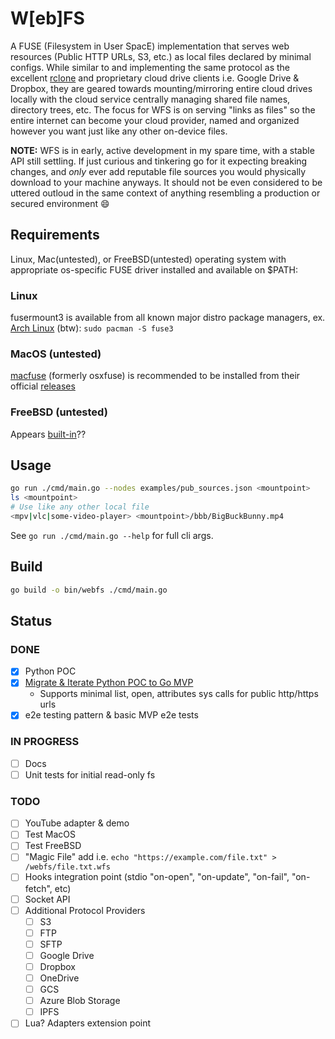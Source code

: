 # W[eb]FS

A FUSE (Filesystem in User SpacE) implementation that serves web resources (Public HTTP URLs, S3, etc.) as local files declared by minimal configs. While similar to and implementing the same protocol as the excellent [rclone](https://github.com/rclone/rclone) and proprietary cloud drive clients i.e. Google Drive & Dropbox, they are geared towards mounting/mirroring entire cloud drives locally with the cloud service centrally managing shared file names, directory trees, etc. The focus for WFS is on serving "links as files" so the entire internet can become your cloud provider, named and organized however you want just like any other on-device files.

**NOTE:** WFS is in early, active development in my spare time, with a stable API still settling. If just curious and tinkering go for it expecting breaking changes, and *only* ever add reputable file sources you would physically download to your machine anyways. It should not be even considered to be uttered outloud in the same context of anything resembling a production or secured environment 😄  

## Requirements
Linux, Mac(untested), or FreeBSD(untested) operating system with appropriate os-specific FUSE driver installed and available on $PATH:
### Linux
fusermount3 is available from all known major distro package managers, ex. [Arch Linux](https://man.archlinux.org/man/fusermount3.1.en) (btw): `sudo pacman -S fuse3`
### MacOS (untested)
[macfuse](https://github.com/macfuse/macfuse) (formerly osxfuse) is recommended to be installed from their official [releases](https://github.com/macfuse/macfuse/releases/latest)
### FreeBSD (untested)
Appears [built-in](https://man.freebsd.org/cgi/man.cgi?fusefs)??

## Usage

```bash
go run ./cmd/main.go --nodes examples/pub_sources.json <mountpoint>
ls <mountpoint>
# Use like any other local file
<mpv|vlc|some-video-player> <mountpoint>/bbb/BigBuckBunny.mp4
```
See `go run ./cmd/main.go --help` for full cli args.

## Build

```bash
go build -o bin/webfs ./cmd/main.go
```

## Status

### DONE

- [x] Python POC
- [x] [Migrate & Iterate Python POC to Go MVP](https://github.com/BrettBedarf/webfs/pull/1)
    - Supports minimal list, open, attributes sys calls for public http/https urls  
- [x] e2e testing pattern & basic MVP e2e tests

### IN PROGRESS
- [ ] Docs
- [ ] Unit tests for initial read-only fs

### TODO
- [ ] YouTube adapter & demo
- [ ] Test MacOS
- [ ] Test FreeBSD
- [ ] "Magic File" add i.e. `echo "https://example.com/file.txt" > /webfs/file.txt.wfs`
- [ ] Hooks integration point (stdio "on-open", "on-update", "on-fail", "on-fetch", etc) 
- [ ] Socket API
- [ ] Additional Protocol Providers
  - [ ] S3
  - [ ] FTP
  - [ ] SFTP
  - [ ] Google Drive
  - [ ] Dropbox
  - [ ] OneDrive
  - [ ] GCS
  - [ ] Azure Blob Storage
  - [ ] IPFS
- [ ] Lua? Adapters extension point

